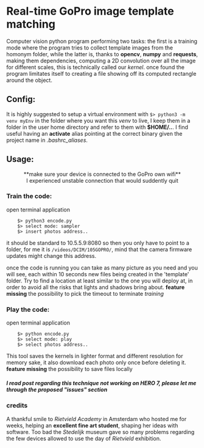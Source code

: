 ﻿
# **Real-time GoPro image template matching**
Computer vision python program performing two tasks: the first is a training mode where
the program tries to collect template images from the homonym folder, while the latter is,
thanks to **opencv**, **numpy** and **requests**, making them dependencies, computing a 2D convolution over all the image for different scales, this is technically called our _kernel_. once found the program limitates itself to creating a file showing off its computed rectangle around the object.

## Config:
It is highly suggested to setup a virtual environment with `$> python3 -m venv myEnv`
in the folder where you want this _venv_ to live, I keep them in a folder in the user
home directory and refer to them with **$HOME/..**.
I find useful having an **activate** alias pointing at the correct binary given the
project name in _.bashrc_aliases_.

## Usage:
<center>**make sure your device is connected to the GoPro own wifi**</center>
<center>I experienced unstable connection that would suddently quit</center>

### Train the code:
open terminal application

		$> python3 encode.py
		$> select mode: sampler
		$> insert photos address..

it should be standard to 10.5.5.9:8080 so then you only have to point to a
folder, for me it is `/videos/DCIM/105GOPRO/`, mind that the camera firmware updates
might change this address.

once the code is running you can take as many picture
as you need and you will see, each within 10 seconds new files being created in the
'template' folder. Try to find a location at least similar to the one you will deploy at, in order to avoid all the risks that lights and shadows bring about.
**feature missing**
the possibility to pick the timeout to terminate _training_

### Play the code:
open terminal application

		$> python encode.py
		$> select mode: play
		$> select photos address..

This tool saves the kernels in lighter format and different resolution for memory sake, it also download each photo only once before deleting it.
**feature missing**
the possibility to save files locally


##### I read post regarding this technique not working on HERO 7, please let me through the proposed "issues" section

### credits
A thankful smile to _Rietvield Academy_ in Amsterdam who hosted me for weeks, helping an
**excellent fine art student**, shaping her ideas with software. Too bad the _Stedelijk_
museum gave so many problems regarding the few devices allowed to use the day of _Rietvield_ exhibition.
